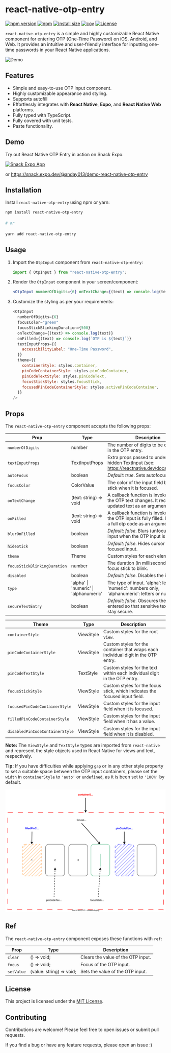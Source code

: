 # react-native-otp-entry

[![npm version](https://badge.fury.io/js/react-native-otp-entry.svg?&kill_cache=1)](https://badge.fury.io/js/react-native-otp-entry)
[![npm](https://img.shields.io/npm/dm/react-native-otp-entry.svg?&kill_cache=1)]()
[![install size](https://packagephobia.com/badge?p=react-native-otp-entry)](https://packagephobia.com/result?p=react-native-otp-entry)
[![cov](https://anday013.github.io/react-native-otp-entry/badges/coverage.svg?&kill_cache=1)](https://github.com/anday013/react-native-otp-entry/actions)
[![License](https://img.shields.io/badge/license-MIT-blue.svg?&kill_cache=1)](https://github.com/your-username/react-native-otp-entry/blob/main/LICENSE)

`react-native-otp-entry` is a simple and highly customizable React Native component for entering OTP (One-Time Password) on iOS, Android, and Web. It provides an intuitive and user-friendly interface for inputting one-time passwords in your React Native applications.

![Demo](otp_demo.gif)

## Features

- Simple and easy-to-use OTP input component.
- Highly customizable appearance and styling.
- Supports autofill
- Effortlessly integrates with **React Native**, **Expo**, and **React Native Web** platforms.
- Fully typed with TypeScript.
- Fully covered with unit tests.
- Paste functionality.

## Demo

Try out React Native OTP Entry in action on Snack Expo:

[![Snack Expo App](https://img.shields.io/badge/Snack-fff.svg?style=for-the-badge&logo=EXPO&labelColor=000&logoColor=FFF)](https://snack.expo.dev/@anday013/demo-react-native-otp-entry)

or https://snack.expo.dev/@anday013/demo-react-native-otp-entry

## Installation

Install `react-native-otp-entry` using npm or yarn:

```bash
npm install react-native-otp-entry

# or

yarn add react-native-otp-entry
```

## Usage

1. Import the `OtpInput` component from `react-native-otp-entry`:

   ```javascript
   import { OtpInput } from "react-native-otp-entry";
   ```

2. Render the `OtpInput` component in your screen/component:

   ```jsx
   <OtpInput numberOfDigits={6} onTextChange={(text) => console.log(text)} />
   ```

3. Customize the styling as per your requirements:

   ```javascript
   <OtpInput
     numberOfDigits={6}
     focusColor="green"
     focusStickBlinkingDuration={500}
     onTextChange={(text) => console.log(text)}
     onFilled={(text) => console.log(`OTP is ${text}`)}
     textInputProps={{
       accessibilityLabel: "One-Time Password",
     }}
     theme={{
       containerStyle: styles.container,
       pinCodeContainerStyle: styles.pinCodeContainer,
       pinCodeTextStyle: styles.pinCodeText,
       focusStickStyle: styles.focusStick,
       focusedPinCodeContainerStyle: styles.activePinCodeContainer,
     }}
   />
   ```

## Props

The `react-native-otp-entry` component accepts the following props:

| Prop                         | Type                                   | Description                                                                                                    |
| ---------------------------- | -------------------------------------- | -------------------------------------------------------------------------------------------------------------- |
| `numberOfDigits`             | number                                 | The number of digits to be displayed in the OTP entry.                                                         |
| `textInputProps`             | TextInputProps                         | Extra props passed to underlying hidden TextInput (see: https://reactnative.dev/docs/textinput)                |
| `autoFocus`                  | boolean                                | _Default: true_. Sets autofocus.                                                                               |
| `focusColor`                 | ColorValue                             | The color of the input field border and stick when it is focused.                                              |
| `onTextChange`               | (text: string) => void                 | A callback function is invoked when the OTP text changes. It receives the updated text as an argument.         |
| `onFilled`                   | (text: string) => void                 | A callback function is invoked when the OTP input is fully filled. It receives a full otp code as an argument. |
| `blurOnFilled`               | boolean                                | _Default: false_. Blurs (unfocuses) the input when the OTP input is fully filled.                              |
| `hideStick`                  | boolean                                | _Default: false_. Hides cursor of the focused input.                                                           |
| `theme`                      | Theme                                  | Custom styles for each element.                                                                                |
| `focusStickBlinkingDuration` | number                                 | The duration (in milliseconds) for the focus stick to blink.                                                   |
| `disabled`                   | boolean                                | _Default: false_. Disables the input                                                                           |
| `type`                       | 'alpha' \| 'numeric' \| 'alphanumeric' | The type of input. 'alpha': letters only, 'numeric': numbers only, 'alphanumeric': letters or numbers.         |
| `secureTextEntry`            | boolean                                | _Default: false_. Obscures the text entered so that sensitive text like PIN stay secure.                       |

| Theme                           | Type      | Description                                                                        |
| ------------------------------- | --------- | ---------------------------------------------------------------------------------- |
| `containerStyle`                | ViewStyle | Custom styles for the root `View`.                                                 |
| `pinCodeContainerStyle`         | ViewStyle | Custom styles for the container that wraps each individual digit in the OTP entry. |
| `pinCodeTextStyle`              | TextStyle | Custom styles for the text within each individual digit in the OTP entry.          |
| `focusStickStyle`               | ViewStyle | Custom styles for the focus stick, which indicates the focused input field.        |
| `focusedPinCodeContainerStyle`  | ViewStyle | Custom styles for the input field when it is focused.                              |
| `filledPinCodeContainerStyle`   | ViewStyle | Custom styles for the input field when it has a value.                             |
| `disabledPinCodeContainerStyle` | ViewStyle | Custom styles for the input field when it is disabled.                             |

**Note:** The `ViewStyle` and `TextStyle` types are imported from `react-native` and represent the style objects used in React Native for views and text, respectively.

**Tip:** If you have difficulties while applying `gap` or in any other style property to set a suitable space between the OTP input containers, please set the `width` in `containerStyle` to `'auto'` or `undefined`, as it is been set to `'100%'` by default.

![Theme](otp.drawio.svg)

## Ref

The `react-native-otp-entry` component exposes these functions with `ref`:

| Prop       | Type                     | Description                        |
| ---------- | ------------------------ | ---------------------------------- |
| `clear`    | () => void;              | Clears the value of the OTP input. |
| `focus`    | () => void;              | Focus of the OTP input.            |
| `setValue` | (value: string) => void; | Sets the value of the OTP input.   |

## License

This project is licensed under the [MIT License](https://github.com/your-username/react-native-otp-entry/blob/main/LICENSE).

## Contributing

Contributions are welcome! Please feel free to open issues or submit pull requests.

If you find a bug or have any feature requests, please open an issue :)
